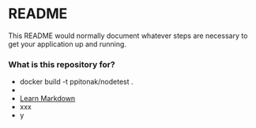 # README #

This README would normally document whatever steps are necessary to get your application up and running.

### What is this repository for? ###

* docker build -t ppitonak/nodetest .
*
* [Learn Markdown](https://bitbucket.org/tutorials/markdowndemo)
* xxx
* y

